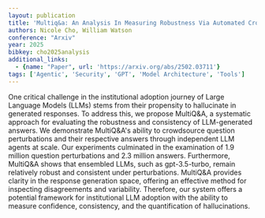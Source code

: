 ```yaml
---
layout: publication
title: 'Multiq&a: An Analysis In Measuring Robustness Via Automated Crowdsourcing Of Question Perturbations And Answers'
authors: Nicole Cho, William Watson
conference: "Arxiv"
year: 2025
bibkey: cho2025analysis
additional_links:
  - {name: "Paper", url: 'https://arxiv.org/abs/2502.03711'}
tags: ['Agentic', 'Security', 'GPT', 'Model Architecture', 'Tools']
---
```

One critical challenge in the institutional adoption journey of Large
Language Models (LLMs) stems from their propensity to hallucinate in generated
responses. To address this, we propose MultiQ&A, a systematic approach for
evaluating the robustness and consistency of LLM-generated answers. We
demonstrate MultiQ&A's ability to crowdsource question perturbations and their
respective answers through independent LLM agents at scale. Our experiments
culminated in the examination of 1.9 million question perturbations and 2.3
million answers. Furthermore, MultiQ&A shows that ensembled LLMs, such as
gpt-3.5-turbo, remain relatively robust and consistent under perturbations.
MultiQ&A provides clarity in the response generation space, offering an
effective method for inspecting disagreements and variability. Therefore, our
system offers a potential framework for institutional LLM adoption with the
ability to measure confidence, consistency, and the quantification of
hallucinations.
